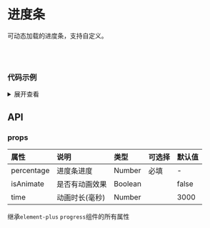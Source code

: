 # 进度条
可动态加载的进度条，支持自定义。
<br/>
  <div>
    <el-card>
      <xc-progress isAnimate :percentage="60"></xc-progress>
      <br />
      <xc-progress isAnimate status="success" :stroke-width="20" :percentage="60"></xc-progress>
      <br />
      <xc-progress :time="5000" type="circle" isAnimate :percentage="60"></xc-progress>
    </el-card>
  </div>



### 代码示例

<details>
<summary>展开查看</summary>

  ``` html

     <div>
    <el-card>
      <xc-progress isAnimate :percentage="60"></xc-progress>
      <br />
      <xc-progress isAnimate status="success" :stroke-width="20" :percentage="60"></xc-progress>
      <br />
      <xc-progress :time="5000" type="circle" isAnimate :percentage="60"></xc-progress>
    </el-card>
  </div>

  ```
  <br/>

</details>

## API

### props

| 属性 | 说明 | 类型 | 可选择 | 默认值 |
| :-------------  | :-------------  | :------------- | :-------------  | :------------- |
| percentage |进度条进度 | Number | 必填 | - |
| isAnimate |是否有动画效果 | Boolean |  | false |
| time |动画时长(毫秒) | Number |  | 3000 |

继承`element-plus` `progress`组件的所有属性